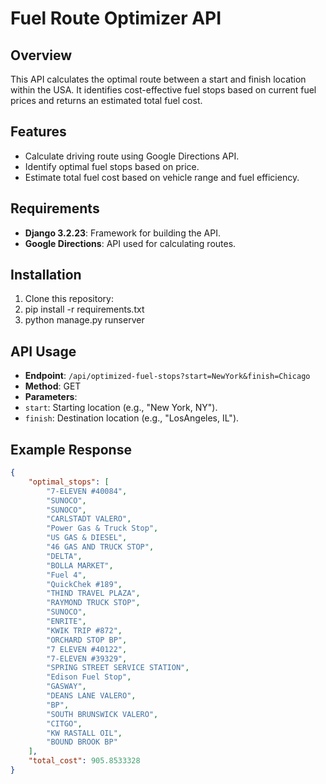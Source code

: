 # Fuel Route Optimizer API

## Overview
This API calculates the optimal route between a start and finish location within the USA. It identifies cost-effective fuel stops based on current fuel prices and returns an estimated total fuel cost.

## Features
- Calculate driving route using Google Directions API.
- Identify optimal fuel stops based on price.
- Estimate total fuel cost based on vehicle range and fuel efficiency.

## Requirements
- **Django 3.2.23**: Framework for building the API.
- **Google Directions**: API used for calculating routes.

## Installation
1. Clone this repository:
2. pip install -r requirements.txt
3. python manage.py runserver


## API Usage
- **Endpoint**: `/api/optimized-fuel-stops?start=NewYork&finish=Chicago`
- **Method**: GET
- **Parameters**:
- `start`: Starting location (e.g., "New York, NY").
- `finish`: Destination location (e.g., "LosAngeles, IL").

## Example Response
```json
{
	"optimal_stops": [
		"7-ELEVEN #40084",
		"SUNOCO",
		"SUNOCO",
		"CARLSTADT VALERO",
		"Power Gas & Truck Stop",
		"US GAS & DIESEL",
		"46 GAS AND TRUCK STOP",
		"DELTA",
		"BOLLA MARKET",
		"Fuel 4",
		"QuickChek #189",
		"THIND TRAVEL PLAZA",
		"RAYMOND TRUCK STOP",
		"SUNOCO",
		"ENRITE",
		"KWIK TRIP #872",
		"ORCHARD STOP BP",
		"7 ELEVEN #40122",
		"7-ELEVEN #39329",
		"SPRING STREET SERVICE STATION",
		"Edison Fuel Stop",
		"GASWAY",
		"DEANS LANE VALERO",
		"BP",
		"SOUTH BRUNSWICK VALERO",
		"CITGO",
		"KW RASTALL OIL",
		"BOUND BROOK BP"
	],
	"total_cost": 905.8533328
}
